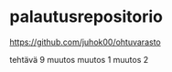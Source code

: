 # palautusrepositorio




https://github.com/juhok00/ohtuvarasto


tehtävä 9 muutos
muutos 1
muutos 2
